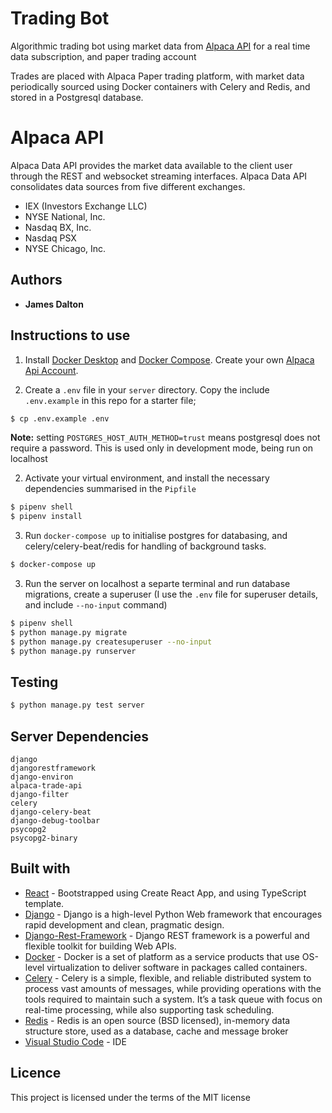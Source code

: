 # **Trading Bot**

Algorithmic trading bot using market data from [Alpaca API](https://alpaca.markets/docs/api-documentation/) for a real time data subscription, and paper trading account

Trades are placed with Alpaca Paper trading platform, with market data periodically sourced using Docker containers with Celery and Redis, and stored in a Postgresql database.

# **Alpaca API**

Alpaca Data API provides the market data available to the client user through the REST and websocket streaming interfaces. Alpaca Data API consolidates data sources from five different exchanges.

- IEX (Investors Exchange LLC)
- NYSE National, Inc.
- Nasdaq BX, Inc.
- Nasdaq PSX
- NYSE Chicago, Inc.

## Authors

- **James Dalton**

## Instructions to use

1. Install [Docker Desktop](https://www.docker.com/products/docker-desktop) and [Docker Compose](https://docs.docker.com/compose/install/). Create your own [Alpaca Api Account](https://app.alpaca.markets/signup).

2. Create a `.env` file in your `server` directory. Copy the include `.env.example` in this repo for a starter file;

```sh
$ cp .env.example .env
```

**Note:** setting `POSTGRES_HOST_AUTH_METHOD=trust` means postgresql does not require a password. This is used only in development mode, being run on localhost

2. Activate your virtual environment, and install the necessary dependencies summarised in the `Pipfile`

```sh
$ pipenv shell
$ pipenv install
```

3. Run `docker-compose up` to initialise postgres for databasing, and celery/celery-beat/redis for handling of background tasks.

```sh
$ docker-compose up
```

3. Run the server on localhost a separte terminal and run database migrations, create a superuser (I use the `.env` file for superuser details, and include `--no-input` command)

```sh
$ pipenv shell
$ python manage.py migrate
$ python manage.py createsuperuser --no-input
$ python manage.py runserver
```

## Testing

```sh
$ python manage.py test server
```

## Server Dependencies

```
django
djangorestframework
django-environ
alpaca-trade-api
django-filter
celery
django-celery-beat
django-debug-toolbar
psycopg2
psycopg2-binary
```

## Built with

- [React](https://create-react-app.dev/docs/adding-typescript/) - Bootstrapped using Create React App, and using TypeScript template.
- [Django](https://nodejs.org/en/) - Django is a high-level Python Web framework that encourages rapid development and clean, pragmatic design.
- [Django-Rest-Framework](https://www.django-rest-framework.org/) - Django REST framework is a powerful and flexible toolkit for building Web APIs.
- [Docker](https://www.docker.com/) - Docker is a set of platform as a service products that use OS-level virtualization to deliver software in packages called containers.
- [Celery](https://docs.celeryproject.org/en/stable/index.html#) - Celery is a simple, flexible, and reliable distributed system to process vast amounts of messages, while providing operations with the tools required to maintain such a system. It’s a task queue with focus on real-time processing, while also supporting task scheduling.
- [Redis](https://redis.io/) - Redis is an open source (BSD licensed), in-memory data structure store, used as a database, cache and message broker
- [Visual Studio Code](https://code.visualstudio.com/) - IDE

## Licence

This project is licensed under the terms of the MIT license
